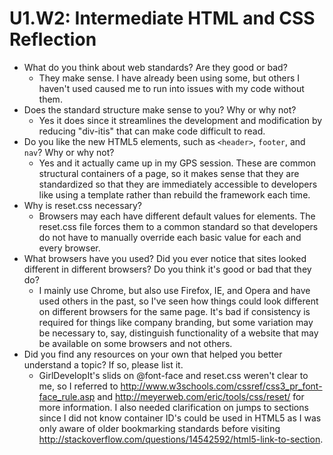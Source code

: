 # U1.W2: Intermediate HTML and CSS Reflection

* What do you think about web standards? Are they good or bad?
	* They make sense.  I have already been using some, but others I haven't used caused me to run into issues with my code without them.
* Does the standard structure make sense to you? Why or why not?
	* Yes it does since it streamlines the development and modification by reducing "div-itis" that can make code difficult to read.
* Do you like the new HTML5 elements, such as `<header>`, `footer`, and `nav`? Why or why not?
	* Yes and it actually came up in my GPS session.  These are common structural containers of a page, so it makes sense that they are standardized so that they are immediately accessible to developers like using a template rather than rebuild the framework each time.
* Why is reset.css necessary? 
	* Browsers may each have different default values for elements.  The reset.css file forces them to a common standard so that developers do not have to manually override each basic value for each and every browser.
* What browsers have you used? Did you ever notice that sites looked different in different browsers? Do you think it's good or bad that they do?
	* I mainly use Chrome, but also use Firefox, IE, and Opera and have used others in the past, so I've seen how things could look different on different browsers for the same page.  It's bad if consistency is required for things like company branding, but some variation may be necessary to, say,  distinguish functionality of a website that may be available on some browsers and not others.
* Did you find any resources on your own that helped you better understand a topic? If so, please list it.
	* GirlDevelopIt's slids on @font-face and reset.css weren't clear to me, so I referred to http://www.w3schools.com/cssref/css3_pr_font-face_rule.asp and http://meyerweb.com/eric/tools/css/reset/ for more information.  I also needed clarification on jumps to sections since I did not know container ID's could be used in HTML5 as I was only aware of older bookmarking standards before visiting http://stackoverflow.com/questions/14542592/html5-link-to-section.